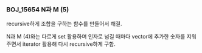 ### BOJ_15654 N과 M (5)

recursive하게 조합을 구하는 함수를 만들어서 해결.

N과 M (4)와는 다르게 set 활용하며 인자로 넘길 때마다 vector에 추가한 숫자를 지워주면서 iterator 활용해 다시 recursive하게 구함.

